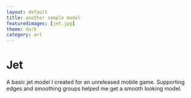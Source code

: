 ```yaml
---
layout: default
title: another sample model
featuredimages: [jet.jpg]
theme: dark
category: art
---
```


# Jet

A basic jet model I created for an unreleased mobile game. Supporting edges and smoothing groups helped me get a smooth looking model.

